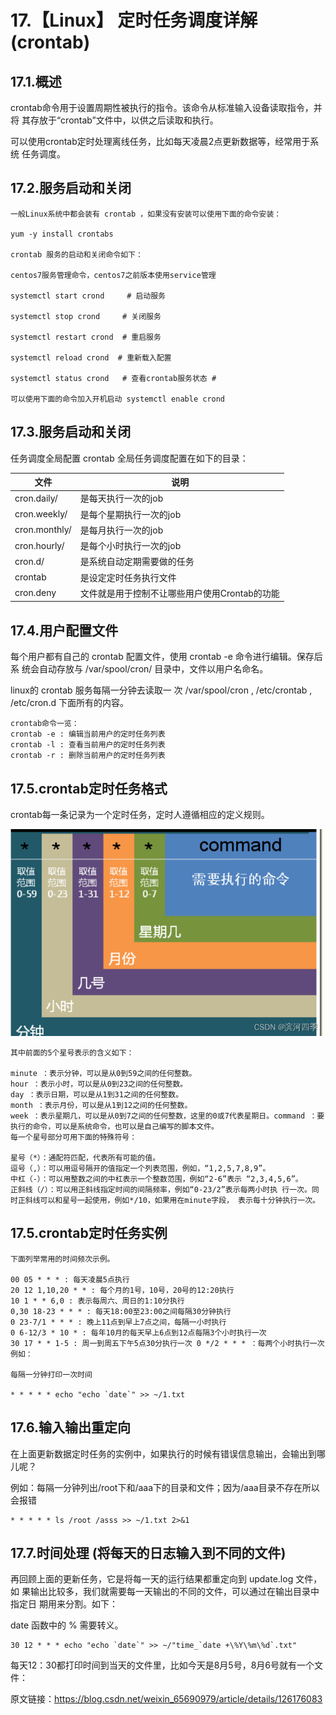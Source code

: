 # 17.【Linux】 定时任务调度详解(crontab)

## 17.1.概述

crontab命令用于设置周期性被执行的指令。该命令从标准输入设备读取指令，并将 其存放于“crontab”文件中，以供之后读取和执行。

可以使用crontab定时处理离线任务，比如每天凌晨2点更新数据等，经常用于系统 任务调度。

## 17.2.服务启动和关闭

```
一般Linux系统中都会装有 crontab ，如果没有安装可以使用下面的命令安装：

yum -y install crontabs

crontab 服务的启动和关闭命令如下：

centos7服务管理命令，centos7之前版本使用service管理

systemctl start crond     # 启动服务

systemctl stop crond     # 关闭服务

systemctl restart crond  # 重启服务

systemctl reload crond  # 重新载入配置

systemctl status crond   # 查看crontab服务状态 #

可以使用下面的命令加入开机启动 systemctl enable crond
```

## 17.3.服务启动和关闭

任务调度全局配置 crontab 全局任务调度配置在如下的目录：

文件 | 说明
---  | ---
cron.daily/	| 是每天执行一次的job
cron.weekly/ |	是每个星期执行一次的job
cron.monthly/ |	是每月执行一次的job
cron.hourly/ |	是每个小时执行一次的job
cron.d/ |	是系统自动定期需要做的任务
crontab |	是设定定时任务执行文件
cron.deny |	文件就是用于控制不让哪些用户使用Crontab的功能

## 17.4.用户配置文件

每个用户都有自己的 crontab 配置文件，使用 crontab -e 命令进行编辑。保存后系 统会自动存放与 /var/spool/cron/ 目录中，文件以用户名命名。

linux的 crontab 服务每隔一分钟去读取一 次 /var/spool/cron , /etc/crontab , /etc/cron.d 下面所有的内容。

```
crontab命令一览：
crontab -e : 编辑当前用户的定时任务列表
crontab -l : 查看当前用户的定时任务列表
crontab -r : 删除当前用户的定时任务列表
```

## 17.5.crontab定时任务格式

crontab每一条记录为一个定时任务，定时人遵循相应的定义规则。

![crontab定时任务格式](./imgs/17.2.png)

```
其中前面的5个星号表示的含义如下：

minute ：表示分钟，可以是从0到59之间的任何整数。
hour ：表示小时，可以是从0到23之间的任何整数。
day ：表示日期，可以是从1到31之间的任何整数。
month ：表示月份，可以是从1到12之间的任何整数。
week ：表示星期几，可以是从0到7之间的任何整数，这里的0或7代表星期日。command ：要执行的命令，可以是系统命令，也可以是自己编写的脚本文件。
每一个星号部分可用下面的特殊符号：

星号（*）：通配符匹配，代表所有可能的值。
逗号（,）：可以用逗号隔开的值指定一个列表范围，例如，“1,2,5,7,8,9”。
中杠（-）：可以用整数之间的中杠表示一个整数范围，例如“2-6”表示 “2,3,4,5,6”。
正斜线（/）：可以用正斜线指定时间的间隔频率，例如“0-23/2”表示每两小时执 行一次。同时正斜线可以和星号一起使用，例如*/10，如果用在minute字段， 表示每十分钟执行一次。
```

## 17.5.crontab定时任务实例

```
下面列举常用的时间频次示例。

00 05 * * * : 每天凌晨5点执行
20 12 1,10,20 * * : 每个月的1号，10号，20号的12:20执行
10 1 * * 6,0 : 表示每周六、周日的1:10分执行
0,30 18-23 * * * : 每天18:00至23:00之间每隔30分钟执行
0 23-7/1 * * * : 晚上11点到早上7点之间，每隔一小时执行
0 6-12/3 * 10 * : 每年10月的每天早上6点到12点每隔3个小时执行一次
30 17 * * 1-5 : 周一到周五下午5点30分执行一次 0 */2 * * * ：每两个小时执行一次
例如：

每隔一分钟打印一次时间

* * * * * echo "echo `date`" >> ~/1.txt
```

## 17.6.输入输出重定向

在上面更新数据定时任务的实例中，如果执行的时候有错误信息输出，会输出到哪儿呢？

例如：每隔一分钟列出/root下和/aaa下的目录和文件；因为/aaa目录不存在所以会报错

```
* * * * * ls /root /asss >> ~/1.txt 2>&1
```

## 17.7.时间处理 (将每天的日志输入到不同的文件)

再回顾上面的更新任务，它是将每一天的运行结果都重定向到 update.log 文件，如 果输出比较多，我们就需要每一天输出的不同的文件，可以通过在输出目录中指定日 期用来分割。如下：

date 函数中的 % 需要转义。

```
30 12 * * * echo "echo `date`" >> ~/"time_`date +\%Y\%m\%d`.txt"
```

每天12：30都打印时间到当天的文件里，比如今天是8月5号，8月6号就有一个文件：




原文链接：https://blog.csdn.net/weixin_65690979/article/details/126176083
